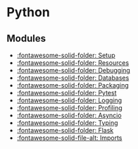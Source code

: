 Python
===

Modules
---
- [:fontawesome-solid-folder: Setup](setup/index.md)
- [:fontawesome-solid-folder: Resources](resources.md)
- [:fontawesome-solid-folder: Debugging](debugging/index.md)
- [:fontawesome-solid-folder: Databases](databases/index.md)
- [:fontawesome-solid-folder: Packaging](packaging/index.md)
- [:fontawesome-solid-folder: Pytest](pytest/index.md)
- [:fontawesome-solid-folder: Logging](logging/index.md)
- [:fontawesome-solid-folder: Profiling](profiling/index.md)
- [:fontawesome-solid-folder: Asyncio](asyncio/index.md)
- [:fontawesome-solid-folder: Typing](typing/index.md)
- [:fontawesome-solid-folder: Flask](flask/index.md)
- [:fontawesome-solid-file-alt: Imports](imports.md)
